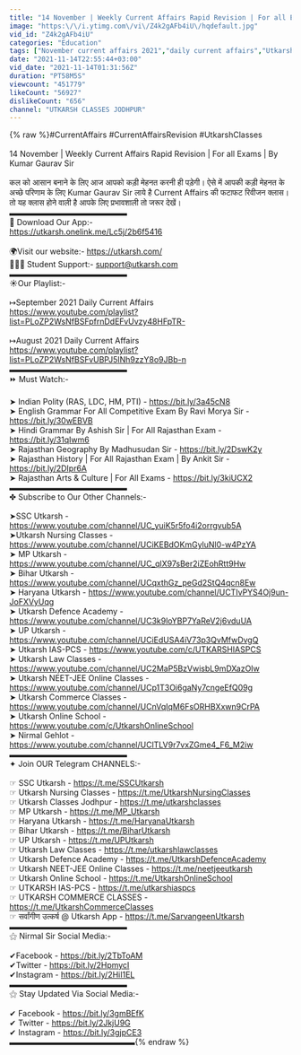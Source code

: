 ```yaml
---
title: "14 November | Weekly Current Affairs Rapid Revision | For all Exams |  By Kumar Gaurav Sir"
image: "https:\/\/i.ytimg.com\/vi\/Z4k2gAFb4iU\/hqdefault.jpg"
vid_id: "Z4k2gAFb4iU"
categories: "Education"
tags: ["November current affairs 2021","daily current affairs","Utkarsh classes"]
date: "2021-11-14T22:55:44+03:00"
vid_date: "2021-11-14T01:31:56Z"
duration: "PT58M5S"
viewcount: "451779"
likeCount: "56927"
dislikeCount: "656"
channel: "UTKARSH CLASSES JODHPUR"
---
```

{% raw %}#CurrentAffairs #CurrentAffairsRevision #UtkarshClasses<br /><br />14 November | Weekly Current Affairs Rapid Revision | For all Exams |  By Kumar Gaurav Sir<br /><br />कल को आसान बनाने के लिए आज आपको कड़ी मेहनत करनी ही पड़ेगी। ऐसे में आपकी कड़ी मेहनत के अच्छे  परिणाम के लिए Kumar Gaurav Sir लाये है Current Affairs की फटाफट रिवीजन क्लास। तो यह क्लास होने वाली है आपके लिए प्रभावशाली तो जरूर देखें।<br />▬▬▬▬▬▬▬▬▬▬▬▬▬▬▬<br />📲 Download Our App:-<br /> <a rel="nofollow" target="blank" href="https://utkarsh.onelink.me/Lc5j/2b6f5416">https://utkarsh.onelink.me/Lc5j/2b6f5416</a><br /><br />🌍Visit our website:- <a rel="nofollow" target="blank" href="https://utkarsh.com/">https://utkarsh.com/</a><br /> 👨🏻‍🎓 Student Support:-  support@utkarsh.com<br />▬▬▬▬▬▬▬▬▬▬▬▬▬▬▬<br />☀Our Playlist:-<br /><br />↦September 2021 Daily Current Affairs<br /><a rel="nofollow" target="blank" href="https://www.youtube.com/playlist?list=PLoZP2WsNfBSFpfrnDdEFvUvzy48HFpTR-">https://www.youtube.com/playlist?list=PLoZP2WsNfBSFpfrnDdEFvUvzy48HFpTR-</a><br /><br />↦August 2021 Daily Current Affairs<br /><a rel="nofollow" target="blank" href="https://www.youtube.com/playlist?list=PLoZP2WsNfBSFvUBPJ5INh9zzY8o9JBb-n">https://www.youtube.com/playlist?list=PLoZP2WsNfBSFvUBPJ5INh9zzY8o9JBb-n</a><br />▬▬▬▬▬▬▬▬▬▬▬▬▬▬▬<br />⏩ Must Watch:-<br /><br />➤ Indian Polity (RAS, LDC, HM, PTI) - <a rel="nofollow" target="blank" href="https://bit.ly/3a45cN8">https://bit.ly/3a45cN8</a><br />➤ English Grammar For All Competitive Exam By Ravi Morya Sir - <a rel="nofollow" target="blank" href="https://bit.ly/30wEBVB">https://bit.ly/30wEBVB</a><br />➤ Hindi Grammar By Ashish Sir | For All Rajasthan Exam - <a rel="nofollow" target="blank" href="https://bit.ly/31qIwm6">https://bit.ly/31qIwm6</a><br />➤ Rajasthan Geography By Madhusudan Sir - <a rel="nofollow" target="blank" href="https://bit.ly/2DswK2y">https://bit.ly/2DswK2y</a><br />➤ Rajasthan History | For All Rajasthan Exam | By Ankit Sir - <a rel="nofollow" target="blank" href="https://bit.ly/2DIpr6A">https://bit.ly/2DIpr6A</a><br />➤ Rajasthan Arts &amp; Culture | For All Exams - <a rel="nofollow" target="blank" href="https://bit.ly/3kiUCX2">https://bit.ly/3kiUCX2</a><br />▬▬▬▬▬▬▬▬▬▬▬▬▬▬▬<br />✤ Subscribe to Our Other Channels:-<br /><br />➤SSC Utkarsh - <a rel="nofollow" target="blank" href="https://www.youtube.com/channel/UC_yuiK5r5fo4i2orrgvub5A">https://www.youtube.com/channel/UC_yuiK5r5fo4i2orrgvub5A</a><br />➤Utkarsh Nursing Classes - <a rel="nofollow" target="blank" href="https://www.youtube.com/channel/UCiKEBdOKmGyluNl0-w4PzYA">https://www.youtube.com/channel/UCiKEBdOKmGyluNl0-w4PzYA</a><br />➤ MP Utkarsh - <a rel="nofollow" target="blank" href="https://www.youtube.com/channel/UC_qlX97sBer2iZEohRtt9Hw">https://www.youtube.com/channel/UC_qlX97sBer2iZEohRtt9Hw</a><br />➤ Bihar Utkarsh - <a rel="nofollow" target="blank" href="https://www.youtube.com/channel/UCqxthGz_peGd2StQ4qcn8Ew">https://www.youtube.com/channel/UCqxthGz_peGd2StQ4qcn8Ew</a><br />➤ Haryana Utkarsh - <a rel="nofollow" target="blank" href="https://www.youtube.com/channel/UCTIvPYS4Oj9un-JoFXVyUqg">https://www.youtube.com/channel/UCTIvPYS4Oj9un-JoFXVyUqg</a><br />➤ Utkarsh Defence Academy -<a rel="nofollow" target="blank" href="https://www.youtube.com/channel/UC3k9loYBP7YaReV2j6vduUA">https://www.youtube.com/channel/UC3k9loYBP7YaReV2j6vduUA</a><br />➤ UP Utkarsh - <a rel="nofollow" target="blank" href="https://www.youtube.com/channel/UCiEdUSA4iV73p3QvMfwDvgQ">https://www.youtube.com/channel/UCiEdUSA4iV73p3QvMfwDvgQ</a><br />➤ Utkarsh IAS-PCS - <a rel="nofollow" target="blank" href="https://www.youtube.com/c/UTKARSHIASPCS">https://www.youtube.com/c/UTKARSHIASPCS</a><br />➤ Utkarsh Law Classes - <a rel="nofollow" target="blank" href="https://www.youtube.com/channel/UC2MaP5BzVwisbL9mDXazOIw">https://www.youtube.com/channel/UC2MaP5BzVwisbL9mDXazOIw</a><br />➤ Utkarsh NEET-JEE Online Classes - <a rel="nofollow" target="blank" href="https://www.youtube.com/channel/UCp1T3Oi6gaNy7cngeEfQ09g">https://www.youtube.com/channel/UCp1T3Oi6gaNy7cngeEfQ09g</a><br />➤ Utkarsh Commerce Classes - <a rel="nofollow" target="blank" href="https://www.youtube.com/channel/UCnVqIqM6FsORHBXxwn9CrPA">https://www.youtube.com/channel/UCnVqIqM6FsORHBXxwn9CrPA</a><br />➤ Utkarsh Online School - <a rel="nofollow" target="blank" href="https://www.youtube.com/c/UtkarshOnlineSchool">https://www.youtube.com/c/UtkarshOnlineSchool</a><br />➤ Nirmal Gehlot - <a rel="nofollow" target="blank" href="https://www.youtube.com/channel/UClTLV9r7vxZGme4_F6_M2iw">https://www.youtube.com/channel/UClTLV9r7vxZGme4_F6_M2iw</a><br />▬▬▬▬▬▬▬▬▬▬▬▬▬▬▬<br />✦ Join OUR Telegram CHANNELS:-<br /><br />☞ SSC Utkarsh - <a rel="nofollow" target="blank" href="https://t.me/SSCUtkarsh">https://t.me/SSCUtkarsh</a><br />☞ Utkarsh Nursing Classes - <a rel="nofollow" target="blank" href="https://t.me/UtkarshNursingClasses">https://t.me/UtkarshNursingClasses</a><br />☞ Utkarsh Classes Jodhpur - <a rel="nofollow" target="blank" href="https://t.me/utkarshclasses">https://t.me/utkarshclasses</a><br />☞ MP Utkarsh - <a rel="nofollow" target="blank" href="https://t.me/MP_Utkarsh">https://t.me/MP_Utkarsh</a><br />☞ Haryana Utkarsh - <a rel="nofollow" target="blank" href="https://t.me/HaryanaUtkarsh">https://t.me/HaryanaUtkarsh</a><br />☞ Bihar Utkarsh - <a rel="nofollow" target="blank" href="https://t.me/BiharUtkarsh">https://t.me/BiharUtkarsh</a> <br />☞ UP Utkarsh - <a rel="nofollow" target="blank" href="https://t.me/UPUtkarsh">https://t.me/UPUtkarsh</a><br />☞ Utkarsh Law Classes - <a rel="nofollow" target="blank" href="https://t.me/utkarshlawclasses">https://t.me/utkarshlawclasses</a><br />☞ Utkarsh Defence Academy - <a rel="nofollow" target="blank" href="https://t.me/UtkarshDefenceAcademy">https://t.me/UtkarshDefenceAcademy</a><br />☞ Utkarsh NEET-JEE Online Classes - <a rel="nofollow" target="blank" href="https://t.me/neetjeeutkarsh">https://t.me/neetjeeutkarsh</a><br />☞ Utkarsh Online School - <a rel="nofollow" target="blank" href="https://t.me/UtkarshOnlineSchool">https://t.me/UtkarshOnlineSchool</a><br />☞ UTKARSH IAS-PCS - <a rel="nofollow" target="blank" href="https://t.me/utkarshiaspcs">https://t.me/utkarshiaspcs</a><br />☞ UTKARSH COMMERCE CLASSES - <a rel="nofollow" target="blank" href="https://t.me/UtkarshCommerceClasses">https://t.me/UtkarshCommerceClasses</a><br />☞ सर्वांगीण उत्कर्ष @ Utkarsh App - <a rel="nofollow" target="blank" href="https://t.me/SarvangeenUtkarsh">https://t.me/SarvangeenUtkarsh</a><br />▬▬▬▬▬▬▬▬▬▬▬▬▬▬▬<br />⚝ Nirmal Sir Social Media:-<br /><br />✔Facebook - <a rel="nofollow" target="blank" href="https://bit.ly/2TbToAM">https://bit.ly/2TbToAM</a><br />✔Twitter - <a rel="nofollow" target="blank" href="https://bit.ly/2HpmycI">https://bit.ly/2HpmycI</a><br />✔Instagram - <a rel="nofollow" target="blank" href="https://bit.ly/2HiI1EL">https://bit.ly/2HiI1EL</a><br />▬▬▬▬▬▬▬▬▬▬▬▬▬▬▬<br />⚝ Stay Updated Via Social Media:-<br /><br />✔ Facebook - <a rel="nofollow" target="blank" href="https://bit.ly/3gmBEfK">https://bit.ly/3gmBEfK</a><br />✔ Twitter - <a rel="nofollow" target="blank" href="https://bit.ly/2JkjU9G">https://bit.ly/2JkjU9G</a><br />✔ Instagram - <a rel="nofollow" target="blank" href="https://bit.ly/3gjpCE3">https://bit.ly/3gjpCE3</a><br />▬▬▬▬▬▬▬▬▬▬▬▬▬▬▬▬{% endraw %}
